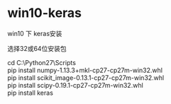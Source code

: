 # win10-keras
win10 下 keras安装

选择32或64位安装包

cd C:\Python27\Scripts    
pip install numpy-1.13.3+mkl-cp27-cp27m-win32.whl    
pip install scikit_image-0.13.1-cp27-cp27m-win32.whl    
pip install scipy-0.19.1-cp27-cp27m-win32.whl   
pip install keras      
